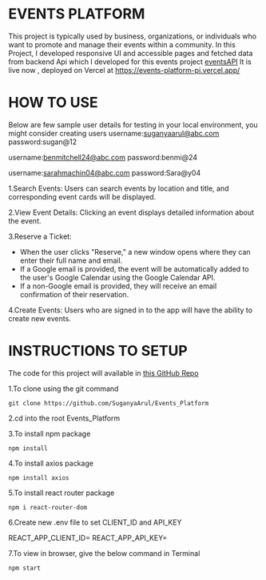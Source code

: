 # EVENTS PLATFORM

This project is typically used by business, organizations, or individuals who want to promote and manage their events within a community.
In this Project, I developed responsive UI and accessible pages and fetched data from backend Api which I developed for this events project [eventsAPI](https://github.com/SuganyaArul/events_API)
It is live now , deployed on Vercel at https://events-platform-pi.vercel.app/

# HOW TO USE
Below are few sample user details for testing in your local environment, you might consider creating users
username:suganyaarul@abc.com
password:sugan@12

username:benmitchell24@abc.com
password:benmi@24

username:sarahmachin04@abc.com
password:Sara@y04

1.Search Events: Users can search events by location and title, and corresponding event cards will be displayed.

2.View Event Details: Clicking an event displays detailed information about the event.

3.Reserve a Ticket:
   - When the user clicks "Reserve," a new window opens where they can enter their full name and email.
   - If a Google email is provided, the event will be automatically added to the user's Google Calendar using the Google Calendar API.
   - If a non-Google email is provided, they will receive an email confirmation of their reservation.

4.Create Events: Users who are signed in to the app will have the ability to create new events.


# INSTRUCTIONS TO SETUP

The code for this project will available in [this GitHub Repo](https://github.com/SuganyaArul/Events_Platform)

1.To clone using the git command

```
git clone https://github.com/SuganyaArul/Events_Platform
```
2.cd into the root Events_Platform

3.To install npm package

```
npm install
```
4.To install axios package

```
npm install axios
```
5.To install react router package

```
npm i react-router-dom
```
6.Create new .env file to set CLIENT_ID and API_KEY

REACT_APP_CLIENT_ID=
REACT_APP_API_KEY=

7.To view in browser, give the below command in Terminal

```
npm start
```


